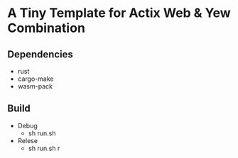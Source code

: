 # A Tiny Template for Actix Web & Yew Combination

## Dependencies

* rust
* cargo-make
* wasm-pack

## Build

* Debug
    - sh run.sh
* Relese
    - sh run.sh r
